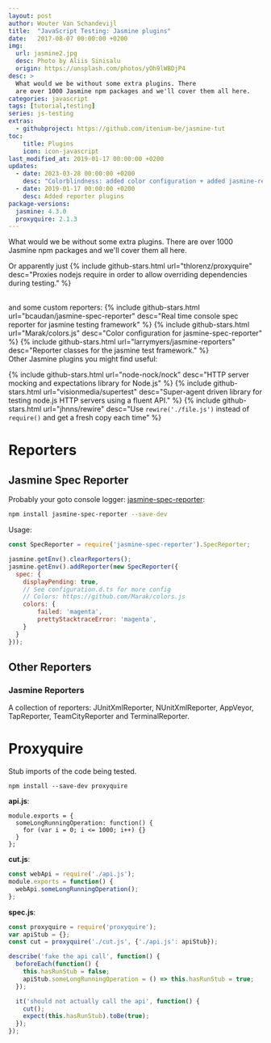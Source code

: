 ```yaml
---
layout: post
author: Wouter Van Schandevijl
title:  "JavaScript Testing: Jasmine plugins"
date:   2017-08-07 00:00:00 +0200
img:
  url: jasmine2.jpg
  desc: Photo by Aliis Sinisalu
  origin: https://unsplash.com/photos/yOh9lWBDjP4
desc: >
  What would we be without some extra plugins. There
  are over 1000 Jasmine npm packages and we'll cover them all here.
categories: javascript
tags: [tutorial,testing]
series: js-testing
extras:
  - githubproject: https://github.com/itenium-be/jasmine-tut
toc:
    title: Plugins
    icon: icon-javascript
last_modified_at: 2019-01-17 00:00:00 +0200
updates:
  - date: 2023-03-28 00:00:00 +0200
    desc: "Colorblindness: added color configuration + added jasmine-reporters"
  - date: 2019-01-17 00:00:00 +0200
    desc: Added reporter plugins
package-versions:
  jasmine: 4.3.0
  proxyquire: 2.1.3
---
```


What would we be without some extra plugins. There
are over 1000 Jasmine npm packages and we'll cover them all here.


<!--more-->



Or apparently just
{% include github-stars.html url="thlorenz/proxyquire" desc="Proxies nodejs require in order to allow overriding dependencies during testing." %}

<br>
and some custom reporters:  
{% include github-stars.html url="bcaudan/jasmine-spec-reporter" desc="Real time console spec reporter for jasmine testing framework" %}
{% include github-stars.html url="Marak/colors.js" desc="Color configuration for jasmine-spec-reporter" %}
{% include github-stars.html url="larrymyers/jasmine-reporters" desc="Reporter classes for the jasmine test framework." %}


<br>
Other Jasmine plugins you might find useful:

{% include github-stars.html url="node-nock/nock" desc="HTTP server mocking and expectations library for Node.js" %}
{% include github-stars.html url="visionmedia/supertest" desc="Super-agent driven library for testing node.js HTTP servers using a fluent API." %}
{% include github-stars.html url="jhnns/rewire" desc="Use `rewire('./file.js')` instead of `require()` and get a fresh copy each time" %}

# Reporters

## Jasmine Spec Reporter

Probably your goto console logger: [jasmine-spec-reporter][jasmine-spec-reporter]:  


```sh
npm install jasmine-spec-reporter --save-dev
```

Usage:  

```js
const SpecReporter = require('jasmine-spec-reporter').SpecReporter;

jasmine.getEnv().clearReporters();
jasmine.getEnv().addReporter(new SpecReporter({
  spec: {
    displayPending: true,
    // See configuration.d.ts for more config
    // Colors: https://github.com/Marak/colors.js
    colors: {
        failed: 'magenta',
        prettyStacktraceError: 'magenta',
    }
  }
}));
```

## Other Reporters

### Jasmine Reporters

A collection of reporters: JUnitXmlReporter, NUnitXmlReporter,
AppVeyor, TapReporter, TeamCityReporter and TerminalReporter.


# Proxyquire

Stub imports of the code being tested.

```
npm install --save-dev proxyquire
```

**api.js**:
```
module.exports = {
  someLongRunningOperation: function() {
    for (var i = 0; i <= 1000; i++) {}
  }
};
```

**cut.js**:
```js
const webApi = require('./api.js');
module.exports = function() {
  webApi.someLongRunningOperation();
};
```

**spec.js**:
```js
const proxyquire = require('proxyquire');
var apiStub = {};
const cut = proxyquire('./cut.js', {'./api.js': apiStub});

describe('fake the api call', function() {
  beforeEach(function() {
    this.hasRunStub = false;
    apiStub.someLongRunningOperation = () => this.hasRunStub = true;
  });

  it('should not actually call the api', function() {
    cut();
    expect(this.hasRunStub).toBe(true);
  });
});
```

[jasmine-spec-reporter]: https://github.com/bcaudan/jasmine-spec-reporter
